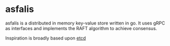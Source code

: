 # asfalis

asfalís is a distributed in memory key-value store written in go. It uses gRPC as interfaces and implements the RAFT algorithm to achieve consensus.

Inspiration is broadly based upon [etcd](https://github.com/etcd-io/etcd)